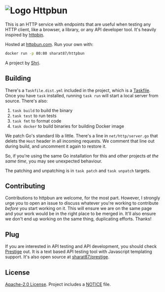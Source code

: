 <h1>
  <img alt=Logo src='https://github.com/sharat87/httpbun/raw/master/assets/icon-32.png'>
  Httpbun
</h1>

This is an HTTP service with endpoints that are useful when testing any HTTP client, like a browser, a library, or any
API developer tool. It's heavily inspired by [httpbin](https://httpbin.org).

Hosted at [httpbun.com](https://httpbun.com). Run your own with:

```sh
docker run -p 80:80 sharat87/httpbun
```

A project by [Shri](https://sharats.me).

## Building

There's a `Taskfile.dist.yml` included in the project, which is a [Taskfile](https://taskfile.dev). Once you have `task` installed, running `task run` will start a local server from source. There's also:

1. `task build` to build the binary
2. `task test` to run tests
3. `task fmt` to format code
4. `task docker` to build binaries for building Docker image

We patch Go's standard lib a little. There's a line in `net/http/server.go` that delets the `Host` header in all incoming requests. We comment that line out during build, and uncomment it again to restore it.

So, if you're using the same Go installation for this and other projects _at the same time_, you may see unexpected behaviour.

The patching and unpatching is in `task patch` and `task unpatch` targets.

## Contributing

Contributions to httpbun are welcome, for the most part. However, I strongly urge you to open an issue to discuss
whatever you're working to contribute *before* you start working on it. This will ensure we are on the same page and
your work would be in the right place to be merged in. It'll also ensure we don't end up working on the same thing,
duplicating efforts. Thanks!

## Plug

If you are interested in API testing and API development, you should check [Prestige](https://prestige.dev) out. It is a text based API testing tool with Javascript templating support. It's also open source at [sharat87/prestige](https://github.com/sharat87/prestige).

## License

[Apache-2.0 License](https://github.com/sharat87/httpbun/blob/master/LICENSE). Project includes a
[NOTICE](https://github.com/sharat87/httpbun/blob/master/NOTICE) file.
